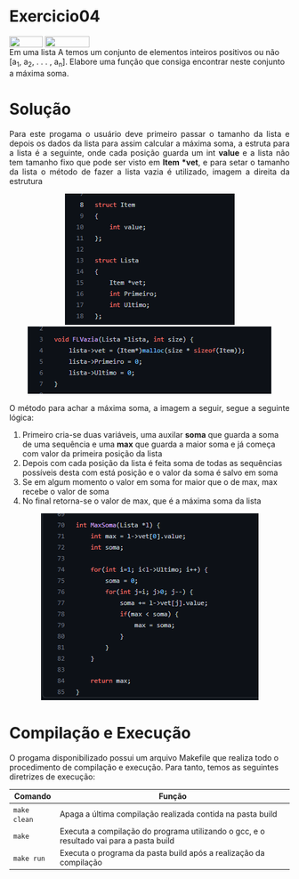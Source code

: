 # Exercicio04

<div style="display: inline-block;">
<img align="center" height="20px" width="60px" src="https://img.shields.io/badge/Language-C-blue"/> 
<img align="center" height="20px" width="80px" src="https://img.shields.io/badge/Made%20in-VSCode-red"/> 
</div>
<br>
Em uma lista A temos um conjunto de elementos inteiros positivos ou não [a<sub>1</sub>, a<sub>2</sub>, . . . , a<sub>n</sub>]. Elabore uma função que consiga encontrar
neste conjunto a máxima soma.

# Solução

<p align="justify">
Para este progama o usuário deve primeiro passar o tamanho da lista e depois os dados da lista para assim calcular a máxima soma, a estruta para a lista é a seguinte, onde cada posição guarda um int <strong>value</strong> e a lista não tem tamanho fixo que pode ser visto em <strong>Item *vet</strong>, e para setar o tamanho da lista o método de fazer a lista vazia é utilizado, imagem a direita da estrutura
</p>
<p align="center">
<img src="imgs/estrutura.png">
<img src="imgs/tamanho.png">
</p>

<p align="justify">
O método para achar a máxima soma, a imagem a seguir, segue a seguinte lógica:
<ol>
  <li>Primeiro cria-se duas variáveis, uma auxilar <strong>soma</strong> que guarda a soma de uma sequência e uma <strong>max</strong> que guarda a maior soma e já começa com valor da primeira posição da lista</li>
  <li>Depois com cada posição da lista é feita soma de todas as sequências possíveis desta com está posição e o valor da soma é salvo em soma</li>
  <li>Se em algum momento o valor em soma for maior que o de max, max recebe o valor de soma</li>
  <li>No final retorna-se o valor de max, que é a máxima soma da lista</li>
</ol>
</p>
<p align="center">
<img src="imgs/maxsoma.png">
</p>

# Compilação e Execução

O progama disponibilizado possui um arquivo Makefile que realiza todo o procedimento de compilação e execução. Para tanto, temos as seguintes diretrizes de execução:


| Comando                |  Função                                                                                           |                     
| -----------------------| ------------------------------------------------------------------------------------------------- |
|  `make clean`          | Apaga a última compilação realizada contida na pasta build                                        |
|  `make`                | Executa a compilação do programa utilizando o gcc, e o resultado vai para a pasta build           |
|  `make run`            | Executa o programa da pasta build após a realização da compilação                                 |
